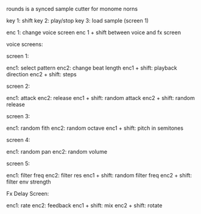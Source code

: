 rounds is a synced sample cutter for monome norns

key 1: shift
key 2: play/stop
key 3: load sample (screen 1)

enc 1: change voice screen
enc 1 + shift between voice and fx screen

voice screens:

screen 1:

enc1: select pattern 
enc2: change beat length
enc1 + shift: playback direction
enc2 + shift: steps 

screen 2:

enc1: attack
enc2: release 
enc1 + shift: random attack 
enc2 + shift: random release

screen 3:

enc1: random fith
enc2: random octave
enc1 + shift: pitch in semitones

screen 4:

enc1: random pan
enc2: random volume 

screen 5:

enc1: filter freq 
enc2: filter res
enc1 + shift: random filter freq
enc2 + shift: filter env strength

Fx
Delay Screen:

enc1: rate
enc2: feedback
enc1 + shift: mix
enc2 + shift: rotate








 





